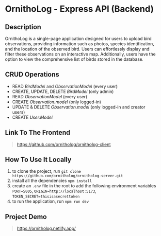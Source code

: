 # OrnithoLog - Express API (Backend)

## Description

OrnithoLog is a single-page application designed for users to upload bird observations, providing information such as photos, species identification, and the location of the observed bird. Users can effortlessly display and filter these observations on an interactive map. Additionally, users have the option to view the comprehensive list of birds stored in the database.

## CRUD Operations
- READ *BirdModel* and *ObservationModel* (every user)
- CREATE, UPDATE, DELETE *BirdModel* (only admin)
- READ *ObservationModel* (every user)
- CREATE *Observation.model* (only logged-in)
- UPDATE & DELETE *Observation.model* (only logged-in and creator users)  
- CREATE *User.Model*

## Link To The Frontend 
> https://github.com/ornitholog/ornitholog-client

## How To Use It Locally
1. to clone the project, run `git clone https://github.com/ornitholog/ornitholog-server.git`
2. install all the dependencies `npm install`
3. create an `.env` file in the root to add the following environment variables `PORT=5005`, `ORIGIN=http://localhost:5173`, `TOKEN_SECRET=thisisasecrettoken`
4. to run the application, run `npm run dev`

## Project Demo
> https://ornitholog.netlify.app/



